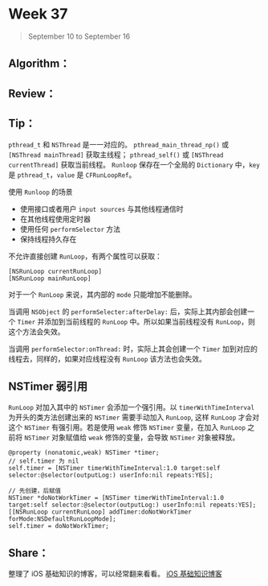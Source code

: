 # Week 37

> September 10 to September 16

## Algorithm：
 

## Review：

## Tip：
`pthread_t` 和 `NSThread` 是一一对应的。
`pthread_main_thread_np()` 或 `[NSThread mainThread]` 获取主线程；
`pthread_self()` 或 `[NSThread currentThread]` 获取当前线程。
`Runloop` 保存在一个全局的 `Dictionary` 中，`key` 是 `pthread_t`，`value` 是 `CFRunLoopRef`。

使用 `Runloop` 的场景
- 使用接口或者用户 `input sources` 与其他线程通信时
- 在其他线程使用定时器
- 使用任何 `performSelector` 方法
- 保持线程持久存在

不允许直接创建 `RunLoop`，有两个属性可以获取：
```objc
[NSRunLoop currentRunLoop]
[NSRunLoop mainRunLoop]
```

对于一个 `RunLoop` 来说，其内部的 `mode` 只能增加不能删除。

当调用 `NSObject` 的 `performSelecter:afterDelay:` 后，实际上其内部会创建一个 `Timer` 并添加到当前线程的 `RunLoop` 中。所以如果当前线程没有 `RunLoop`，则这个方法会失效。

当调用 `performSelector:onThread:` 时，实际上其会创建一个 `Timer` 加到对应的线程去，同样的，如果对应线程没有 `RunLoop` 该方法也会失效。

## NSTimer 弱引用
`RunLoop` 对加入其中的 `NSTimer` 会添加一个强引用。以 `timerWithTimeInterval` 为开头的类方法创建出来的 `NSTimer` 需要手动加入 `RunLoop`, 这样 `RunLoop` 才会对这个 `NSTimer` 有强引用。若是使用 `weak` 修饰 `NSTimer` 变量，在加入 `RunLoop` 之前将 `NSTimer` 对象赋值给 `weak` 修饰的变量，会导致 `NSTimer` 对象被释放。

```objc
@property (nonatomic,weak) NSTimer *timer;
// self.timer 为 nil
self.timer = [NSTimer timerWithTimeInterval:1.0 target:self selector:@selector(outputLog:) userInfo:nil repeats:YES];

// 先创建，后赋值
NSTimer *doNotWorkTimer = [NSTimer timerWithTimeInterval:1.0 target:self selector:@selector(outputLog:) userInfo:nil repeats:YES];
[[NSRunLoop currentRunLoop] addTimer:doNotWorkTimer forMode:NSDefaultRunLoopMode];
self.timer = doNotWorkTimer;
```

## Share：

整理了 iOS 基础知识的博客，可以经常翻来看看。
[iOS 基础知识博客](https://github.com/wzshare/TimeChip/blob/master/2018/iOS%20%E5%9F%BA%E7%A1%80%E7%9F%A5%E8%AF%86%E5%8D%9A%E5%AE%A2.md)